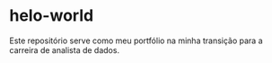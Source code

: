 # helo-world
Este repositório serve como meu portfólio na minha transição para a carreira de analista de dados. 
